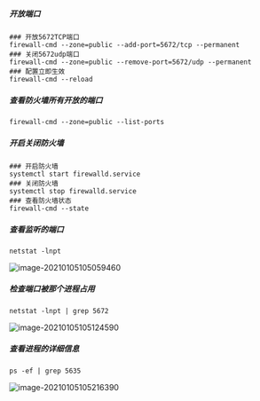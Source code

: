 ##### 开放端口

```SHELL
### 开放5672TCP端口
firewall-cmd --zone=public --add-port=5672/tcp --permanent
### 关闭5672udp端口
firewall-cmd --zone=public --remove-port=5672/udp --permanent
### 配置立即生效
firewall-cmd --reload
```



##### 查看防火墙所有开放的端口

```SHELL
firewall-cmd --zone=public --list-ports
```



##### 开启关闭防火墙

```SHELL
### 开启防火墙
systemctl start firewalld.service
### 关闭防火墙
systemctl stop firewalld.service
### 查看防火墙状态
firewall-cmd --state
```



##### 查看监听的端口

```shell
netstat -lnpt
```

![image-20210105105059460](https://typroa12138.oss-cn-hangzhou.aliyuncs.com/image/2021/01/2021010510505959.png)



##### 检查端口被那个进程占用

```SHELL
netstat -lnpt | grep 5672
```

![image-20210105105124590](https://typroa12138.oss-cn-hangzhou.aliyuncs.com/image/2021/01/2021010510512424.png)

##### 查看进程的详细信息

```SHELL
ps -ef | grep 5635
```

![image-20210105105216390](https://typroa12138.oss-cn-hangzhou.aliyuncs.com/image/2021/01/2021010510521616.png)

